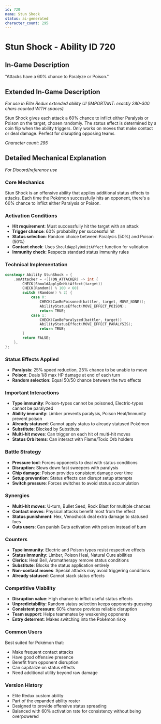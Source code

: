 ```yaml
---
id: 720
name: Stun Shock
status: ai-generated
character_count: 295
---
```


# Stun Shock - Ability ID 720

## In-Game Description
"Attacks have a 60% chance to Paralyze or Poison."

## Extended In-Game Description
*For use in Elite Redux extended ability UI (IMPORTANT: exactly 280-300 chars counted WITH spaces)*

Stun Shock gives each attack a 60% chance to inflict either Paralysis or Poison on the target, chosen randomly. The status effect is determined by a coin flip when the ability triggers. Only works on moves that make contact or deal damage. Perfect for disrupting opposing teams.

*Character count: 295*

## Detailed Mechanical Explanation
*For Discord/reference use*

### Core Mechanics
Stun Shock is an offensive ability that applies additional status effects to attacks. Each time the Pokémon successfully hits an opponent, there's a 60% chance to inflict either Paralysis or Poison.

### Activation Conditions
- **Hit requirement**: Must successfully hit the target with an attack
- **Trigger chance**: 60% probability per successful hit
- **Status selection**: Random choice between Paralysis (50%) and Poison (50%)
- **Contact check**: Uses `ShouldApplyOnHitAffect` function for validation
- **Immunity check**: Respects standard status immunity rules

### Technical Implementation
```c
constexpr Ability StunShock = {
    .onAttacker = +[](ON_ATTACKER) -> int {
        CHECK(ShouldApplyOnHitAffect(target)) 
        CHECK(Random() % 100 < 60) 
        switch (Random() % 2) {
            case 0:
                CHECK(CanBePoisoned(battler, target, MOVE_NONE));
                AbilityStatusEffect(MOVE_EFFECT_POISON);
                return TRUE;
            case 1:
                CHECK(CanBeParalyzed(battler, target))
                AbilityStatusEffect(MOVE_EFFECT_PARALYSIS);
                return TRUE;
        }
        return FALSE;
    },
};
```

### Status Effects Applied
- **Paralysis**: 25% speed reduction, 25% chance to be unable to move
- **Poison**: Deals 1/8 max HP damage at end of each turn
- **Random selection**: Equal 50/50 chance between the two effects

### Important Interactions
- **Type immunity**: Poison-types cannot be poisoned, Electric-types cannot be paralyzed
- **Ability immunity**: Limber prevents paralysis, Poison Heal/Immunity prevent poison
- **Already statused**: Cannot apply status to already statused Pokémon
- **Substitute**: Blocked by Substitute
- **Multi-hit moves**: Can trigger on each hit of multi-hit moves
- **Status Orb items**: Can interact with Flame/Toxic Orb holders

### Battle Strategy
- **Pressure tool**: Forces opponents to deal with status conditions
- **Disruption**: Slows down fast sweepers with paralysis
- **Chip damage**: Poison provides consistent damage over time
- **Setup prevention**: Status effects can disrupt setup attempts
- **Switch pressure**: Forces switches to avoid status accumulation

### Synergies
- **Multi-hit moves**: U-turn, Bullet Seed, Rock Blast for multiple chances
- **Contact moves**: Physical attacks benefit most from the effect
- **Status punishment**: Hex, Venoshock deal extra damage to statused foes
- **Guts users**: Can punish Guts activation with poison instead of burn

### Counters
- **Type immunity**: Electric and Poison types resist respective effects
- **Status immunity**: Limber, Poison Heal, Natural Cure abilities
- **Clerics**: Heal Bell, Aromatherapy remove status conditions  
- **Substitute**: Blocks the status application entirely
- **Non-contact moves**: Special attacks may avoid triggering conditions
- **Already statused**: Cannot stack status effects

### Competitive Viability
- **Disruption value**: High chance to inflict useful status effects
- **Unpredictability**: Random status selection keeps opponents guessing
- **Consistent pressure**: 60% chance provides reliable disruption
- **Team support**: Helps teammates by weakening opponents
- **Entry deterrent**: Makes switching into the Pokémon risky

### Common Users
Best suited for Pokémon that:
- Make frequent contact attacks
- Have good offensive presence
- Benefit from opponent disruption
- Can capitalize on status effects
- Need additional utility beyond raw damage

### Version History
- Elite Redux custom ability
- Part of the expanded ability roster
- Designed to provide offensive status spreading
- Balanced with 60% activation rate for consistency without being overpowered